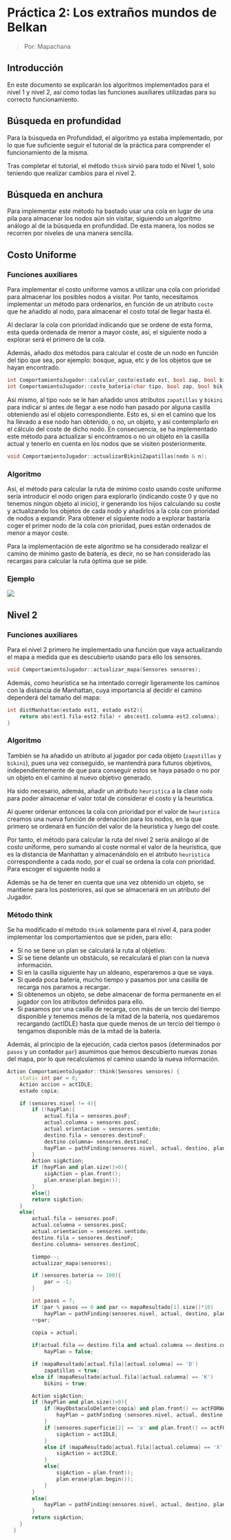 # Práctica 2: Los extraños mundos de Belkan

> Por: Mapachana

## Introducción

En este documento se explicarán los algoritmos implementados para el nivel 1 y nivel 2, así como todas las funciones auxiliares utilizadas para su correcto funcionamiento.

## Búsqueda en profundidad

Para la búsqueda en Profundidad, el algoritmo ya estaba implementado, por lo que fue suficiente seguir el tutorial de la práctica para comprender el funcionamiento de la misma.

Tras completar el tutorial, el método `think` sirvió para todo el Nivel 1, solo teniendo que realizar cambios para el nivel 2.

## Búsqueda en anchura

Para implementar este método ha bastado usar una cola en lugar de una pila para almacenar los nodos aún sin visitar, siguiendo un algoritmo análogo al de la búsqueda en profundidad. De esta manera, los nodos se recorren por niveles de una manera sencilla.

## Costo Uniforme

### Funciones auxiliares

Para implementar el costo uniforme vamos a utilizar una cola con prioridad para almacenar los posibles nodos a visitar. Por tanto, necesitamos implementar un método para ordenarlos, en función de un atributo `coste` que he añadido al nodo, para almacenar el costo total de llegar hasta él.

Al declarar la cola con prioridad indicando que se ordene de esta forma, esta queda ordenada de menor a mayor coste, así, el siguiente nodo a explorar será el primero de la cola.

Además, añado dos métodos para calcular el coste de un nodo en función del tipo que sea, por ejemplo: bosque, agua, etc y de los objetos que se hayan encontrado.

```cpp
int ComportamientoJugador::calcular_costo(estado est, bool zap, bool bik);
int ComportamientoJugador::costo_bateria(char tipo, bool zap, bool bik);
```

Así mismo, al tipo `nodo` se le han añadido unos atributos `zapatillas` y `bikini` para indicar si antes de llegar a ese nodo han pasado por alguna casilla obteniendo así el objeto correspondiente. Esto es, si en el camino que los ha llevado a ese nodo han obtenido, o no, un objeto, y así contemplarlo en el cálculo del coste de dicho nodo. En consecuencia, se ha implementado este método para actualizar si encontramos o no un objeto en la casilla actual y tenerlo en cuenta en los nodos que se visiten posteriormente.

```cpp
void ComportamientoJugador::actualizarBikiniZapatillas(nodo & n);
```

### Algoritmo

Así, el método para calcular la ruta de mínimo costo usando coste uniforme sería introducir el nodo origen para explorarlo (indicando coste 0 y que no tenemos ningún objeto al inicio), ir generando los hijos calculando su coste y actualizando los objetos de cada nodo y añadirlos a la cola con prioridad de nodos a expandir. Para obtener el siguiente nodo a explorar bastaría coger el primer nodo de la cola con prioridad, pues están ordenados de menor a mayor coste.

Para la implementación de este algoritmo se ha considerado realizar el camino de mínimo gasto de batería, es decir, no se han considerado las recargas para calcular la ruta óptima que se pide.

### Ejemplo

![](./img/cu.png)

## Nivel 2

### Funciones auxiliares

Para el nivel 2 primero he implementado una función que vaya actualizando el mapa a medida que es descubierto usando para ello los sensores.

```cpp
void ComportamientoJugador::actualizar_mapa(Sensores sensores);
```

Además, como heurística se ha intentado corregir ligeramente los caminos con la distancia de Manhattan, cuya importancia al decidir el camino dependerá del tamaño del mapa:

```cpp
int distManhattan(estado est1, estado est2){
	return abs(est1.fila-est2.fila) + abs(est1.columna-est2.columna);
}
```

### Algoritmo

También se ha añadido un atributo al jugador por cada objeto (`zapatillas` y `bikini`), pues una vez conseguido, se mantendrá para futuros objetivos, independientemente de que para conseguir estos se haya pasado o no por un objeto en el camino al nuevo objetivo generado.

Ha sido necesario, además, añadir un atributo `heuristica` a la clase `nodo` para poder almacenar el valor total de considerar el costo y la heurística.

Al querer ordenar entonces la cola con prioridad por el valor de `heuristica` creamos una nueva función de ordenación para los nodos, en la que primero se ordenará en función del valor de la heurística y luego del coste.

Por tanto, el método para calcular la ruta del nivel 2 sería análogo al de costo uniforme, pero sumando al coste normal el valor de la heurística, que es la distancia de Manhattan y almacenándolo en el atributo `heuristica` correspondiente a cada nodo, por el cual se ordena la cola con prioridad. Para escoger el siguiente nodo a 

Además se ha de tener en cuenta que una vez obtenido un objeto, se mantiene para los posteriores, así que se almacenará en un atributo del Jugador.

### Método think

Se ha modificado el método `think` solamente para el nivel 4, para poder implementar los comportamientos que se piden, para ello:

- Si no se tiene un plan se calculará la ruta al objetivo.
- Si se tiene delante un obstáculo, se recalculará el plan con la nueva información.
- Si en la casilla siguiente hay un aldeano, esperaremos a que se vaya.
- Si queda poca batería, mucho tiempo y pasamos por una casilla de recarga nos paramos a recargar.
- Si obtenemos un objeto, se debe almacenar de forma permanente en el jugador con los atributos definidos para ello.
- Si pasamos por una casilla de recarga, con más de un tercio del tiempo disponible y tenemos menos de la mitad de la batería, nos quedaremos recargando (actIDLE) hasta que quede menos de un tercio del tiempo o tengamos disponible más de la mitad de la batería.

Además, al principio de la ejecución, cada ciertos pasos (determinados por `pasos` y un contador `par`) asumimos que hemos descubierto nuevas zonas del mapa, por lo que recalculamos el camino usando la nueva información.

```cpp
Action ComportamientoJugador::think(Sensores sensores) {
	static int par = 0;
	Action accion = actIDLE;
	estado copia;

	if (sensores.nivel != 4){
		if (!hayPlan){
			actual.fila = sensores.posF;
			actual.columna = sensores.posC;
			actual.orientacion = sensores.sentido;
			destino.fila = sensores.destinoF;
			destino.columna= sensores.destinoC;
			hayPlan = pathFinding(sensores.nivel, actual, destino, plan);
		}
		Action sigAction;
		if (hayPlan and plan.size()>0){
			sigAction = plan.front();
			plan.erase(plan.begin());
		}
		else{}
		return sigAction;
	}
	else{
		actual.fila = sensores.posF;
		actual.columna = sensores.posC;
		actual.orientacion = sensores.sentido;
		destino.fila = sensores.destinoF;
		destino.columna= sensores.destinoC;

		tiempo--;
		actualizar_mapa(sensores);

		if (sensores.bateria <= 100){
			par = -1;
		}

		int pasos = 7;
		if (par % pasos == 0 and par <= mapaResultado[1].size()*10)
			hayPlan = pathFinding(sensores.nivel, actual, destino, plan);
		++par;		
			
		copia = actual;

		if(actual.fila == destino.fila and actual.columna == destino.columna)
			hayPlan = false;

		if (mapaResultado[actual.fila][actual.columna] == 'D')
			zapatillas = true;
		else if (mapaResultado[actual.fila][actual.columna] == 'K')
			bikini = true;

		Action sigAction;
		if (hayPlan and plan.size()>0){
			if (HayObstaculoDelante(copia) and plan.front() == actFORWARD){
				hayPlan = pathFinding (sensores.nivel, actual, destino, plan);
			}
			if (sensores.superficie[2] == 'a' and plan.front() == actFORWARD){
				sigAction = actIDLE;
			}
			else if (mapaResultado[actual.fila][actual.columna] == 'X' and tiempo > tiempo_mapa/3 and (sensores.bateria < tiempo_mapa/2)){
				sigAction = actIDLE;
			}
			else{
				sigAction = plan.front();
				plan.erase(plan.begin());
			}	
		}
		else{
			hayPlan = pathFinding(sensores.nivel, actual, destino, plan);
		}
		return sigAction;
	}
  }
```

